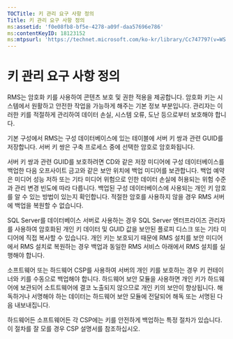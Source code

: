 ```yaml
---
TOCTitle: 키 관리 요구 사항 정의
Title: 키 관리 요구 사항 정의
ms:assetid: 'f0e08fb8-bf5e-4278-a09f-daa57696e786'
ms:contentKeyID: 18123152
ms:mtpsurl: 'https://technet.microsoft.com/ko-kr/library/Cc747797(v=WS.10)'
---
```


키 관리 요구 사항 정의
======================

RMS는 암호화 키를 사용하여 콘텐츠 보호 및 권한 적용을 제공합니다. 암호화 키는 시스템에서 원활하고 안전한 작업을 가능하게 해주는 기본 정보 부분입니다. 관리자는 이러한 키를 적절하게 관리하여 데이터 손실, 시스템 오류, 도난 등으로부터 보호해야 합니다.

기본 구성에서 RMS는 구성 데이터베이스에 있는 테이블에 서버 키 쌍과 관련 GUID를 저장합니다. 서버 키 쌍은 구축 프로세스 중에 선택한 암호로 암호화됩니다.

서버 키 쌍과 관련 GUID를 보호하려면 CD와 같은 저장 미디어에 구성 데이터베이스를 백업한 다음 오프사이트 금고와 같은 보안 위치에 백업 미디어를 보관합니다. 백업 예약은 미디어 성능 저하 또는 기타 미디어 위험으로 인한 데이터 손실에 허용되는 위험 수준과 관리 변경 빈도에 따라 다릅니다. 백업된 구성 데이터베이스에 사용되는 개인 키 암호를 알 수 있는 방법이 있는지 확인합니다. 적절한 암호를 사용하지 않을 경우 RMS 서버에 백업을 복원할 수 없습니다.

SQL Server를 데이터베이스 서버로 사용하는 경우 SQL Server 엔터프라이즈 관리자를 사용하여 암호화된 개인 키 데이터 및 GUID 값을 보안된 플로피 디스크 또는 기타 미디어에 직접 복사할 수 있습니다. 개인 키는 보호되기 때문에 RMS 설치를 보안 미디어에서 RMS 설치로 복원하는 경우 백업과 동일한 RMS 서비스 아래에서 RMS 설치를 실행해야 합니다.

소프트웨어 또는 하드웨어 CSP를 사용하여 서버의 개인 키를 보호하는 경우 키 컨테이너와 키를 수동으로 백업해야 합니다. 하드웨어 보안 모듈을 사용하면 개인 키가 하드웨어에 보관되어 소트트웨어에 결코 노출되지 않으므로 개인 키의 보안이 향상됩니다. 해독하거나 서명해야 하는 데이터는 하드웨어 보안 모듈에 전달되어 해독 또는 서명된 다음 내보내집니다.

하드웨어든 소프트웨어든 각 CSP에는 키를 안전하게 백업하는 특정 절차가 있습니다. 이 절차를 잘 모를 경우 CSP 설명서를 참조하십시오.
